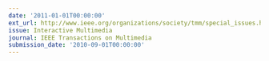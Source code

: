 ```yaml
---
date: '2011-01-01T00:00:00'
ext_url: http://www.ieee.org/organizations/society/tmm/special_issues.html
issue: Interactive Multimedia
journal: IEEE Transactions on Multimedia
submission_date: '2010-09-01T00:00:00'
---
```

